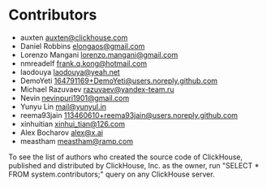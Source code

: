 # Contributors

* auxten [auxten@clickhouse.com](mailto:auxten@clickhouse.com)
* Daniel Robbins  [elongaos@gmail.com](mailto:elongaos@gmail.com)
* Lorenzo Mangani  [lorenzo.mangani@gmail.com](mailto:lorenzo.mangani@gmail.com)
* nmreadelf  [frank.q.kong@hotmail.com](mailto:frank.q.kong@hotmail.com)
* laodouya  [laodouya@yeah.net](mailto:laodouya@yeah.net)
* DemoYeti  [164791169+DemoYeti@users.noreply.github.com](mailto:164791169+DemoYeti@users.noreply.github.com)
* Michael Razuvaev  [razuvaev@yandex-team.ru](mailto:razuvaev@yandex-team.ru)
* Nevin  [nevinpuri1901@gmail.com](mailto:nevinpuri1901@gmail.com)
* Yunyu Lin  [mail@yunyul.in](mailto:mail@yunyul.in)
* reema93jain  [113460610+reema93jain@users.noreply.github.com](mailto:113460610+reema93jain@users.noreply.github.com)
* xinhuitian  [xinhui_tian@126.com](mailto:xinhui_tian@126.com)
* Alex Bocharov  [alex@x.ai](mailto:alex@x.ai)
* meastham [meastham@ramp.com](mailto:meastham@ramp.com)

To see the list of authors who created the source code of ClickHouse, published and distributed by ClickHouse, Inc. as the owner,
run "SELECT * FROM system.contributors;" query on any ClickHouse server.
